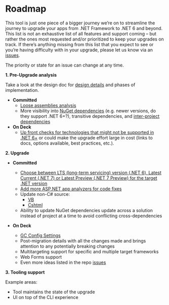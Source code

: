 # Roadmap
This tool is just one piece of a bigger journey we’re on to streamline the journey to upgrade your apps from .NET Framework to .NET 6 and beyond.
This list is not an exhaustive list of all features and support coming – but rather the ones most requested and/or prioritized to keep your upgrades on track. If there’s anything missing from this list that you expect to see or you’re having difficulty with in your upgrade, please let us know via an [issues](https://github.com/dotnet/upgrade-assistant/issues).

The priority or state for an issue can change at any time.

**1. Pre-Upgrade analysis**

Take a look at the design doc for [design details](https://github.com/dotnet/upgrade-assistant/blob/main/docs/design/Pre-UpgradeAnalysis.md) and phases of implementation.

- **Committed**
  - [Loose assemblies analysis](https://github.com/dotnet/upgrade-assistant/blob/main/docs/design/Pre-UpgradeAnalysis.md#loose-assembly-analysis)
  -	More visibility into [NuGet dependencies](https://github.com/dotnet/upgrade-assistant/blob/main/docs/design/Pre-UpgradeAnalysis.md#nuget-package-dependecy-analysis) (e.g. newer versions, do they support .NET 6+?), transitive dependencies, and [inter-project dependencies](https://github.com/dotnet/upgrade-assistant/blob/main/docs/design/Pre-UpgradeAnalysis.md#inter-project-dependencies)
- **On Deck**
  -	[Up front checks for technologies that might not be supported in .NET 6+](https://github.com/dotnet/upgrade-assistant/blob/main/docs/design/Pre-UpgradeAnalysis.md#surface-unsupported-api-categories) or could make the upgrade effort large in cost (links to docs, options available, best practices, etc.).

**2. Upgrade**

- **Committed**
  - [Choose between LTS (long-term servicing) version (.NET 6), Latest Current (.NET 7) or Latest Preview (.NET 7 Preview) for the target .NET version](https://github.com/dotnet/upgrade-assistant/issues/41)
  - [Add more ASP.NET app analyzers for code fixes](https://github.com/dotnet/upgrade-assistant/issues/55)
  - Update non-C# source:
    - [VB](https://github.com/dotnet/upgrade-assistant/issues/270)
    - [Cshtml](https://github.com/dotnet/upgrade-assistant/issues/57)
  - Ability to update NuGet dependencies update across a solution instead of project at a time to avoid conflicting cross-dependencies

- **On Deck**
  - [GC Config Settings](https://github.com/dotnet/upgrade-assistant/issues/399)
  - Post-migration details with all the changes made and brings attention to any potentially breaking changes
  - Multitargeting support for specific and multiple target frameworks
  - Web Forms support
  - Even more ideas listed in the repo [issues](https://github.com/dotnet/upgrade-assistant/issues)

**3. Tooling support**

Example areas:
- Tool maintains the state of the upgrade
- UI on top of the CLI experience
